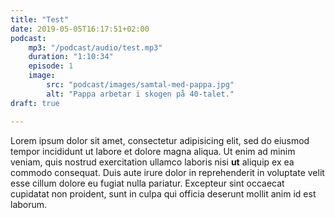 ```yaml
---
title: "Test"
date: 2019-05-05T16:17:51+02:00
podcast:
    mp3: "/podcast/audio/test.mp3"
    duration: "1:10:34"
    episode: 1
    image:
        src: "podcast/images/samtal-med-pappa.jpg"
        alt: "Pappa arbetar i skogen på 40-talet."
draft: true

---
```


Lorem ipsum dolor sit amet, consectetur adipisicing elit, sed do eiusmod tempor incididunt ut labore et dolore magna aliqua. Ut enim ad minim veniam, quis nostrud exercitation ullamco laboris nisi **ut** aliquip ex ea commodo consequat. Duis aute irure dolor in reprehenderit in voluptate velit esse cillum dolore eu fugiat nulla pariatur. Excepteur sint occaecat cupidatat non proident, sunt in culpa qui officia deserunt mollit anim id est laborum.